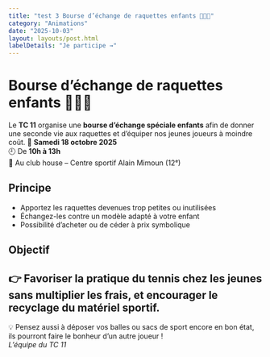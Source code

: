 ```yaml
---
title: "test 3 Bourse d’échange de raquettes enfants 🎾👧🧒"
category: "Animations"
date: "2025-10-03"
layout: layouts/post.html
labelDetails: "Je participe →"
---
```

# Bourse d’échange de raquettes enfants 🎾👧🧒
Le **TC 11** organise une **bourse d’échange spéciale enfants** afin de donner une seconde vie aux raquettes et d’équiper nos jeunes joueurs à moindre coût.
📅 **Samedi 18 octobre 2025**  
🕘 De **10h à 13h**  
📍 Au club house – Centre sportif Alain Mimoun (12ᵉ)  
## Principe
- Apportez les raquettes devenues trop petites ou inutilisées  
- Échangez-les contre un modèle adapté à votre enfant  
- Possibilité d’acheter ou de céder à prix symbolique  
## Objectif
👉 Favoriser la pratique du tennis chez les jeunes sans multiplier les frais, et encourager le recyclage du matériel sportif.  
---
💡 Pensez aussi à déposer vos balles ou sacs de sport encore en bon état, ils pourront faire le bonheur d’un autre joueur !  
*L’équipe du TC 11*  
